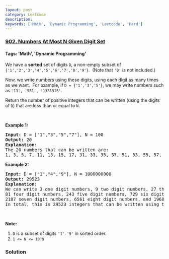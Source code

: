 ```yaml
---
layout: post
category: Leetcode
description: 
keywords: ['Math', 'Dynamic Programming', 'Leetcode', 'Hard']
---
```

### [902. Numbers At Most N Given Digit Set](https://leetcode.com/problems/numbers-at-most-n-given-digit-set)

#### Tags: 'Math', 'Dynamic Programming'

<div class="content__u3I1 question-content__JfgR"><div><p>We have a <strong>sorted</strong> set of digits <code>D</code>, a non-empty subset of <code>{'1','2','3','4','5','6','7','8','9'}</code>.  (Note that <code>'0'</code> is not included.)</p>
<p>Now, we write numbers using these digits, using each digit as many times as we want.  For example, if <code>D = {'1','3','5'}</code>, we may write numbers such as <code>'13', '551', '1351315'</code>.</p>
<p>Return the number of positive integers that can be written (using the digits of <code>D</code>) that are less than or equal to <code>N</code>.</p>
<p> </p>
<p><strong>Example 1:</strong></p>
<pre><strong>Input: </strong>D = <span id="example-input-1-1">["1","3","5","7"]</span>, N = <span id="example-input-1-2">100</span>
<strong>Output: </strong><span id="example-output-1">20</span>
<strong>Explanation: </strong>
The 20 numbers that can be written are:
1, 3, 5, 7, 11, 13, 15, 17, 31, 33, 35, 37, 51, 53, 55, 57, 71, 73, 75, 77.
</pre>
<div>
<p><strong>Example 2:</strong></p>
<pre><strong>Input: </strong>D = <span id="example-input-2-1">["1","4","9"]</span>, N = <span id="example-input-2-2">1000000000</span>
<strong>Output: </strong><span id="example-output-2">29523</span>
<strong>Explanation: </strong>
We can write 3 one digit numbers, 9 two digit numbers, 27 three digit numbers,
81 four digit numbers, 243 five digit numbers, 729 six digit numbers,
2187 seven digit numbers, 6561 eight digit numbers, and 19683 nine digit numbers.
In total, this is 29523 integers that can be written using the digits of D.</pre>
</div>
<p> </p>
<p><strong>Note:</strong></p>
<ol>
<li><code>D</code> is a subset of digits <code>'1'-'9'</code> in sorted order.</li>
<li><code>1 &lt;= N &lt;= 10^9</code></li>
</ol>
</div></div>

### Solution
